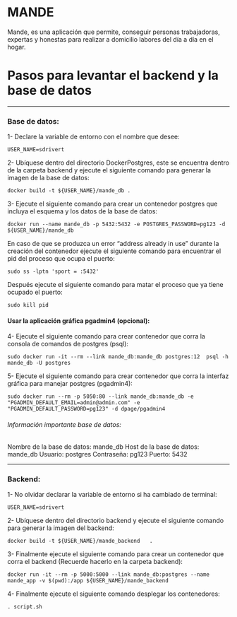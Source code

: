 # MANDE
Mande, es una aplicación que permite, conseguir personas trabajadoras, expertas y honestas para realizar a domicilio labores del día a día en el hogar.  

# Pasos para levantar el backend y la base de datos

---

### Base de datos:

1- Declare la variable de entorno con el nombre que desee:

```
USER_NAME=sdrivert
```

2- Ubíquese dentro del directorio DockerPostgres, este se encuentra dentro de la carpeta backend y ejecute el siguiente comando para generar la imagen de la base de datos:

```
docker build -t ${USER_NAME}/mande_db .
```

3- Ejecute el siguiente comando para crear un contenedor postgres que incluya el esquema y los datos de la base de datos:

```
docker run --name mande_db -p 5432:5432 -e POSTGRES_PASSWORD=pg123 -d ${USER_NAME}/mande_db
```

En caso de que se produzca un error “address already in use” durante la creación del contenedor ejecute el siguiente comando para encuentrar el pid del proceso que ocupa el puerto:

```
sudo ss -lptn 'sport = :5432'
```

Después ejecute el siguiente comando para matar el proceso que ya tiene ocupado el puerto:

```
sudo kill pid
```

#### Usar la aplicación gráfica pgadmin4 (opcional):

4- Ejecute el siguiente comando para crear contenedor que corra la consola de comandos de postgres (psql):

```
sudo docker run -it --rm --link mande_db:mande_db postgres:12  psql -h mande_db -U postgres
```

5- Ejecute el siguiente comando para crear contenedor que corra la interfaz gráfica para manejar postgres (pgadmin4):

```
sudo docker run --rm -p 5050:80 --link mande_db:mande_db -e "PGADMIN_DEFAULT_EMAIL=admin@admin.com" -e "PGADMIN_DEFAULT_PASSWORD=pg123" -d dpage/pgadmin4
```

###### Información importante base de datos:

Nombre de la base de datos: mande_db
Host de la base de datos: mande_db
Usuario: postgres
Contraseña: pg123
Puerto: 5432

---

### Backend:

1- No olvidar declarar la variable de entorno si ha cambiado de terminal:

```
USER_NAME=sdrivert
```

2- Ubíquese dentro del directorio backend y ejecute el siguiente comando para generar la imagen del backend:

```
docker build -t ${USER_NAME}/mande_backend   .
```

3- Finalmente ejecute el siguiente comando para crear un contenedor que corra el backend (Recuerde hacerlo en la carpeta backend):

```
docker run -it --rm -p 5000:5000 --link mande_db:postgres --name mande_app -v $(pwd):/app ${USER_NAME}/mande_backend
```
4- Finalmente ejecute el siguiente comando desplegar los contenedores:

```
. script.sh
```

